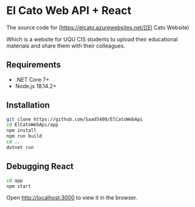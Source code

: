 # El Cato Web API + React

The source code for [https://elcato.azurewebsites.net/](El Cato Website)

Which is a website for UQU CIS students to upload their educational materials and share them with their colleagues.

## Requirements

- .NET Core 7+
- Node.js 18.14.2+

## Installation

```bash
git clone https://github.com/Saad5400/ElCatoWebApi
cd ElCatoWebApi/app
npm install
npm run build
cd ..
dotnet run
```

## Debugging React

```bash
cd app
npm start
```

Open [http://localhost:3000](http://localhost:3000) to view it in the browser.